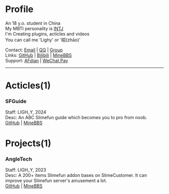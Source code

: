 # Profile
An 18 y.o. student in China  
My MBTI personality is [INTJ](https://www.16personalities.com/ch/%E7%BB%93%E6%9E%9C/intj-a/m/kkbai1x1m)  
I'm Creating plugins, acticles and videos  
You can call me 'Lighy' or '昭(zhāo)'  

Contact: [Email](1368139692@qq.com) | [QQ](https://qm.qq.com/q/ECP60yw5r4) | [Group](http://qm.qq.com/cgi-bin/qm/qr?_wv=1027&k=Kh1DuVgse-NpJxnVfroy3AkgzI_zR2yd&authKey=jovTmi9Va3OwvxZyQObomhvy3637ppdducos5vHgpJOlpkCeRUlMZ3PwVhEBepgv&noverify=0&group_code=895650188)   
Links: [GitHub](https://github.com/1368139692) | [Bilibili](https://b23.tv/urw2yXc) | [MineBBS](https://www.minebbs.com/members/ligh_y.80959/)  
Support: [AFdian](https://afdian.net/a/LIGH_Y) | [WeChat Pay](https://img2.imgtp.com/2024/03/29/zqGIZDyG.JPG)  

---
# Acticles(1)

### SFGuide 
Staff: LIGH_Y, 2024  
Desc: An ABC Slimefun guide which   becomes you to pro from noob.  
[GitHub](https://github.com/1368139692/SFGuide) | [MineBBS](https://www.minebbs.com/threads/10.23361/)

# Projects(1)

### AngleTech
Staff: LIGH_Y, 2023  
Desc: A 200+ items Slimefun addon   bases on SlimeCustomer. It can improve your Slimefun server's amusement a lot.  
[GitHub](https://github.com/1368139692/AngleTech) | [MineBBS](https://www.minebbs.com/threads/angletech-200.24598/)
